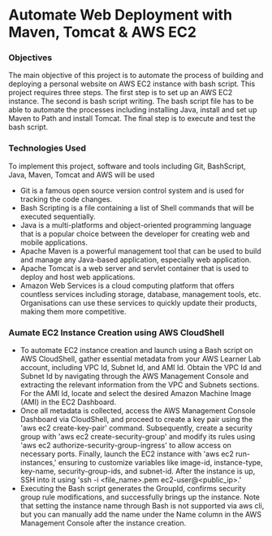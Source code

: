 # Automate Web Deployment with Maven, Tomcat & AWS EC2

### Objectives

The main objective of this project is to automate the process of building and deploying a personal website on AWS EC2 instance with bash script. This project requires three steps. The first step is to set up an AWS EC2 instance. The second is bash script writing. The bash script file has to be able to automate the processes including installing Java, install and set up Maven to Path and install Tomcat. The final step is to execute and test the bash script.

### Technologies Used

To implement this project, software and tools including Git, BashScript, Java, Maven, Tomcat and AWS will be used

- Git is a famous open source version control system and is used for tracking the code changes.
- Bash Scripting is a file containing a list of Shell commands that will be executed sequentially.
- Java is a multi-platforms and object-oriented programming language that is a popular choice between the developer for creating web and mobile applications.
- Apache Maven is a powerful management tool that can be used to build and manage any Java-based application, especially web application.
- Apache Tomcat is a web server and servlet container that is used to deploy and host web applications.
- Amazon Web Services is a cloud computing platform that offers countless services including storage, database, management tools, etc. Organisations can use these services to quickly update their products, making them more competitive.

### Aumate EC2 Instance Creation using AWS CloudShell 

- To automate EC2 instance creation and launch using a Bash script on AWS CloudShell, gather essential metadata from your AWS Learner Lab account, including VPC Id, Subnet Id, and AMI Id. Obtain the VPC Id and Subnet Id by navigating through the AWS Management Console and extracting the relevant information from the VPC and Subnets sections. For the AMI Id, locate and select the desired Amazon Machine Image (AMI) in the EC2 Dashboard.
- Once all metadata is collected, access the AWS Management Console Dashboard via CloudShell, and proceed to create a key pair using the 'aws ec2 create-key-pair' command. Subsequently, create a security group with 'aws ec2 create-security-group' and modify its rules using 'aws ec2 authorize-security-group-ingress' to allow access on necessary ports. Finally, launch the EC2 instance with 'aws ec2 run-instances,' ensuring to customize variables like image-id, instance-type, key-name, security-group-ids, and subnet-id. After the instance is up, SSH into it using 'ssh -i <file_name>.pem ec2-user@<public_ip>.'
- Executing the Bash script generates the GroupId, confirms security group rule modifications, and successfully brings up the instance. Note that setting the instance name through Bash is not supported via aws cli, but you can manually add the name under the Name column in the AWS Management Console after the instance creation.

